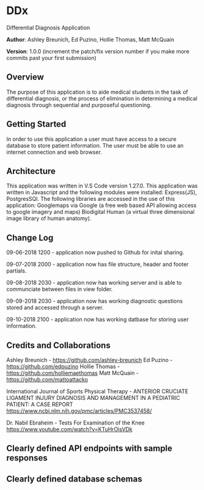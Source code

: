 # DDx
Differential Diagnosis Application

**Author**: Ashley Breunich, Ed Puzino, Hollie Thomas, Matt McQuain

**Version**: 1.0.0 (increment the patch/fix version number if you make more commits past your first submission)

## Overview
The purpose of this application is to aide medical students in the task of differential diagnosis, or the process of elimination in determining a medical diagnosis through sequential and purposeful questioning. 

## Getting Started
In order to use this application a user must have access to a secure database to store patient information. The user must be able to use an internet connection and web browser. 

## Architecture
This application was written in V.S Code version 1.27.0. This application was written in Javascript and the following modules were installed: Express(JS), PostgresSQl. 
The following libraries are accessed in the use of this application: Googlemaps via Google (a free web based API allowing access to google imagery and maps) Biodigital Human (a virtual three dimensional image library of human anatomy).

## Change Log
09-06-2018 1200 - application now pushed to Github for inital sharing. 

09-07-2018 2000 - application now has file structure, header and footer partials.

09-08-2018 2030 - application now has working server and is able to communciate between files in view folder. 

09-09-2018 2030 - application now has working diagnostic questions stored and accessed through a server. 

09-10-2018 2100 - application now has working datbase for storing user information. 


## Credits and Collaborations

Ashley Breunich - https://github.com/ashley-breunich 
Ed Puzino - https://github.com/edpuzino
Hollie Thomas - https://github.com/holliemaethomas
Matt McQuain - https://github.com/mattoattacko

International Journal of Sports Physical Therapy - ANTERIOR CRUCIATE LIGAMENT INJURY DIAGNOSIS AND MANAGEMENT IN A PEDIATRIC PATIENT: A CASE REPORT
https://www.ncbi.nlm.nih.gov/pmc/articles/PMC3537458/

Dr. Nabil Ebraheim - Tests For Examination of the Knee
https://www.youtube.com/watch?v=KTuHrOisVDk

## Clearly defined API endpoints with sample responses




## Clearly defined database schemas


